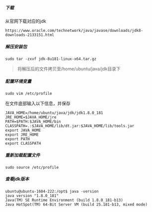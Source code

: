 ##### 下载
从官网下载对应的jdk
```
https://www.oracle.com/technetwork/java/javase/downloads/jdk8-downloads-2133151.html
```
##### 解压安装包
```shell
sudo tar -zxvf jdk-8u181-linux-x64.tar.gz
```
> 将解压后的文件拷贝至/home/ubuntu/java/jdk目录下

##### 配置环境变量
```shell
sudo vim /etc/profile
```
在文件底部输入以下信息，并保存
```shell
JAVA_HOME=/home/ubuntu/java/jdk/jdk1.8.0_181
JRE_HOME=$JAVA_HOME/jre
PATH=$PATH:$JAVA_HOME/bin
CLASSPATH=.:$JAVA_HOME/lib/dt.jar:$JAVA_HOME/lib/tools.jar
export JAVA_HOME
export JRE_HOME
export PATH
export CLASSPATH
```
##### 重新加载配置文件
```shell
sudo source /etc/profile
```
##### 查看jdk版本
```shell
ubuntu@ubuntu-1604-222:/opt$ java -version
java version "1.8.0_181"
Java(TM) SE Runtime Environment (build 1.8.0_181-b13)
Java HotSpot(TM) 64-Bit Server VM (build 25.181-b13, mixed mode)
```
